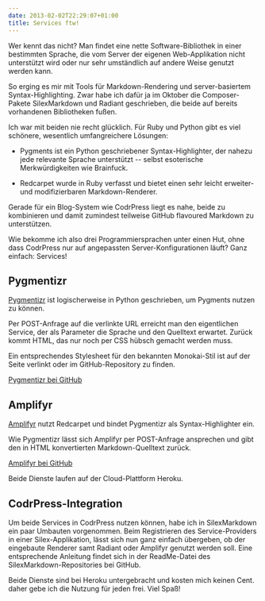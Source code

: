 ```yaml
---
date: 2013-02-02T22:29:07+01:00
title: Services ftw!
---
```

Wer kennt das nicht? Man findet eine nette Software-Bibliothek in einer bestimmten Sprache, die vom Server der eigenen Web-Applikation nicht unterstützt wird oder nur sehr umständlich auf andere Weise genutzt werden kann.

So erging es mir mit Tools für Markdown-Rendering und server-basiertem Syntax-Highlighting. Zwar habe ich dafür ja im Oktober die Composer-Pakete SilexMarkdown und Radiant geschrieben, die beide auf bereits vorhandenen Bibliotheken fußen.

Ich war mit beiden nie recht glücklich. Für Ruby und Python gibt es viel schönere, wesentlich umfangreichere Lösungen:

- Pygments ist ein Python geschriebener Syntax-Highlighter, der nahezu jede relevante Sprache unterstützt -- selbst esoterische Merkwürdigkeiten wie Brainfuck.

- Redcarpet wurde in Ruby verfasst und bietet einen sehr leicht erweiter- und modifizierbaren Markdown-Renderer.

Gerade für ein Blog-System wie CodrPress liegt es nahe, beide zu kombinieren und damit zumindest teilweise GitHub flavoured Markdown zu unterstützen.

Wie bekomme ich also drei Programmiersprachen unter einen Hut, ohne dass CodrPress nur auf angepassten Server-Konfigurationen läuft? Ganz einfach: Services!

## Pygmentizr

[Pygmentizr](http://pygmentizr.herokuapp.com/) ist logischerweise in Python geschrieben, um Pygments nutzen zu können.

Per POST-Anfrage auf die verlinkte URL erreicht man den eigentlichen Service, der als Parameter die Sprache und den Quelltext erwartet. Zurück kommt HTML, das nur noch per CSS hübsch gemacht werden muss.

Ein entsprechendes Stylesheet für den bekannten Monokai-Stil ist auf der Seite verlinkt oder im GitHub-Repository zu finden.

[Pygmentizr bei GitHub](https://github.com/MadCatme/Pygmentizr)

## Amplifyr

[Amplifyr](http://amplifyr.herokuapp.com/) nutzt Redcarpet und bindet Pygmentizr als Syntax-Highlighter ein.

Wie Pygmentizr lässt sich Amplifyr per POST-Anfrage ansprechen und gibt den in HTML konvertierten Markdown-Quelltext zurück.

[Amplifyr bei GitHub](https://github.com/MadCatme/Amplifyr)

Beide Dienste laufen auf der Cloud-Plattform Heroku.

## CodrPress-Integration

Um beide Services in CodrPress nutzen können, habe ich in SilexMarkdown ein paar Umbauten vorgenommen. Beim Registrieren des Service-Providers in einer Silex-Applikation, lässt sich nun ganz einfach übergeben, ob der eingebaute Renderer samt Radiant oder Amplifyr genutzt werden soll. Eine entsprechende Anleitung findet sich in der ReadMe-Datei des SilexMarkdown-Repositories bei GitHub.

Beide Dienste sind bei Heroku untergebracht und kosten mich keinen Cent. daher gebe ich die Nutzung für jeden frei. Viel Spaß!
